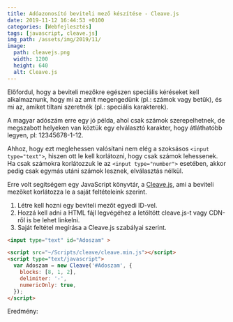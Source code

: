 ```yaml
---
title: Adóazonosító beviteli mező készítése - Cleave.js
date: 2019-11-12 16:44:53 +0100
categories: [Webfejlesztés]
tags: [javascript, cleave.js]
img_path: /assets/img/2019/11/
image:
  path: cleavejs.png
  width: 1200
  height: 640
  alt: Cleave.js
---
```


Előfordul, hogy a beviteli mezőkre egészen speciális kéréseket kell alkalmaznunk, hogy mi az amit megengedünk (pl.: számok vagy betűk), és mi az, amiket tiltani szeretnék (pl.: speciális karakterek).

A magyar adószám erre egy jó példa, ahol csak számok szerepelhetnek, de megszabott helyeken van köztük egy elválasztó karakter, hogy átláthatóbb legyen, pl: 12345678-1-12.

Ahhoz, hogy ezt meglehessen valósítani nem elég a szoksásos `<input type="text">`, hiszen ott le kell korlátozni, hogy csak számok lehessenek. Ha csak számokra korlátozzuk le az `<input type="number">` esetében, akkor pedig csak egymás utáni számok lesznek, elválasztás nélkül.

Erre volt segítségem egy JavaScript könyvtár, a [Cleave.js](https://nosir.github.io/cleave.js/), ami a beviteli mezőket korlátozza le a saját feltételeink szerint.

1.  Létre kell hozni egy beviteli mezőt egyedi ID-vel.
2.  Hozzá kell adni a HTML fájl legvégéhez a letöltött cleave.js-t vagy CDN-ről is be lehet linkelni.
3.  Saját feltétel megírása a Cleave.js szabályai szerint.

```html
<input type="text" id="Adoszam" >

<script src="~/Scripts/cleave/cleave.min.js"></script>
<script type="text/javascript">
  var Adoszam = new Cleave('#Adoszam', {
    blocks: [8, 1, 2],
    delimiter: '-',
    numericOnly: true,
  });
</script>
```
Eredmény:

<script async src="//jsfiddle.net/benzo90/v0yb8gp9/embed/js,html,result/"></script>